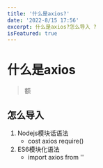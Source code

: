 ```yaml
---
title: '什么是axios?'
date: '2022-8/15 17:56'
excerpt: 什么是axios?怎么导入 ? 
isFeatured: true
---
```


# 什么是axios

> 额



## 怎么导入

1. Nodejs模块话语法
   - cost axios require()
2. ES6模块化语法
   - import axios from ''